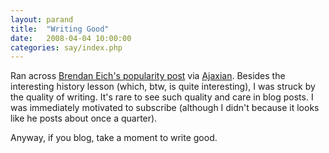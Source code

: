 ```yaml
---
layout: parand
title:  "Writing Good"
date:   2008-04-04 10:00:00
categories: say/index.php
---
```

Ran across [Brendan Eich's popularity post](/web/20101221232740/http://weblogs.mozillazine.org/roadmap/archives/2008/04/popularity.html) via [Ajaxian](/web/20101221232740/http://ajaxian.com/archives/popularity-history-and-script-shared). Besides the interesting history lesson \(which, btw, is quite interesting\), I was struck by the quality of writing. It's rare to see such quality and care in blog posts. I was immediately motivated to subscribe \(although I didn't because it looks like he posts about once a quarter\).

Anyway, if you blog, take a moment to write good.
